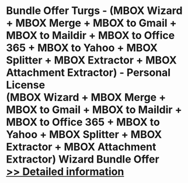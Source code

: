 # Bundle Offer Turgs - (MBOX Wizard + MBOX Merge + MBOX to Gmail + MBOX to Maildir + MBOX to Office 365 + MBOX to Yahoo + MBOX Splitter + MBOX Extractor + MBOX Attachment Extractor) - Personal License<br />(MBOX Wizard + MBOX Merge + MBOX to Gmail + MBOX to Maildir + MBOX to Office 365 + MBOX to Yahoo + MBOX Splitter + MBOX Extractor + MBOX Attachment Extractor) Wizard Bundle Offer<br />[>> Detailed information](https://secure.shareit.com/shareit/product.html?productid=300998648&affiliateid=200057808)